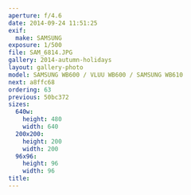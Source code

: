 ```yaml
---
aperture: f/4.6
date: 2014-09-24 11:51:25
exif:
  make: SAMSUNG
exposure: 1/500
file: SAM_6814.JPG
gallery: 2014-autumn-holidays
layout: gallery-photo
model: SAMSUNG WB600 / VLUU WB600 / SAMSUNG WB610
next: a8ffc68
ordering: 63
previous: 50bc372
sizes:
  640w:
    height: 480
    width: 640
  200x200:
    height: 200
    width: 200
  96x96:
    height: 96
    width: 96
title: 
---
```

